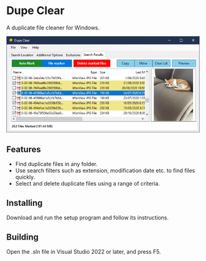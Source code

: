 # Dupe Clear
A duplicate file cleaner for Windows.

![Screenshot](screenshot.png?raw=true)

## Features

* Find duplicate files in any folder.
* Use search filters such as extension, modification date etc. to find files quickly.
* Select and delete duplicate files using a range of criteria.

## Installing

Download and run the setup program and follow its instructions.

## Building

Open the .sln file in Visual Studio 2022 or later, and press F5.
